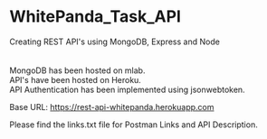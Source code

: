 # WhitePanda_Task_API
 Creating REST API's using MongoDB, Express and Node<br><br><br>
 MongoDB has been hosted on mlab.<br>
 API's have been hosted on Heroku.<br>
 API Authentication has been implemented using jsonwebtoken.<br>
 
 Base URL: https://rest-api-whitepanda.herokuapp.com
 
 Please find the links.txt file for Postman Links and API Description.
